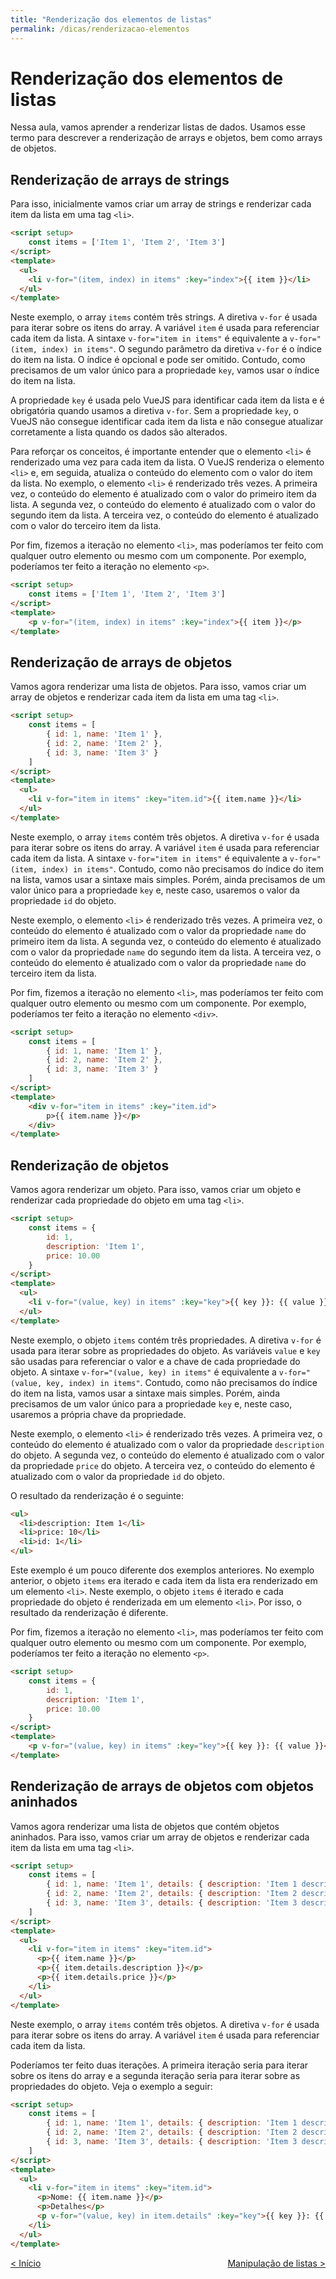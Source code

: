 ```yaml
---
title: "Renderização dos elementos de listas"
permalink: /dicas/renderizacao-elementos
---
```


# Renderização dos elementos de listas

Nessa aula, vamos aprender a renderizar listas de dados. Usamos esse termo para descrever a renderização de arrays e objetos, bem como arrays de objetos. 

## Renderização de arrays de strings 

 Para isso, inicialmente vamos criar um array de strings e renderizar cada item da lista em uma tag `<li>`.

```html
<script setup>
    const items = ['Item 1', 'Item 2', 'Item 3']
</script>
<template>
  <ul>
    <li v-for="(item, index) in items" :key="index">{{ item }}</li>
  </ul>
</template>
```

Neste exemplo, o array `items` contém três strings. A diretiva `v-for` é usada para iterar sobre os itens do array. A variável `item` é usada para referenciar cada item da lista. A sintaxe `v-for="item in items"` é equivalente a `v-for="(item, index) in items"`. O segundo parâmetro da diretiva `v-for` é o índice do item na lista. O índice é opcional e pode ser omitido. Contudo, como precisamos de um valor único para a propriedade `key`, vamos usar o índice do item na lista.

A propriedade `key` é usada pelo VueJS para identificar cada item da lista e é obrigatória quando usamos a diretiva `v-for`. Sem a propriedade `key`, o VueJS não consegue identificar cada item da lista e não consegue atualizar corretamente a lista quando os dados são alterados.

Para reforçar os conceitos, é importante entender que o elemento `<li>` é renderizado uma vez para cada item da lista. O VueJS renderiza o elemento `<li>` e, em seguida, atualiza o conteúdo do elemento com o valor do item da lista. No exemplo, o elemento `<li>` é renderizado três vezes. A primeira vez, o conteúdo do elemento é atualizado com o valor do primeiro item da lista. A segunda vez, o conteúdo do elemento é atualizado com o valor do segundo item da lista. A terceira vez, o conteúdo do elemento é atualizado com o valor do terceiro item da lista.

Por fim, fizemos a iteração no elemento `<li>`, mas poderíamos ter feito com qualquer outro elemento ou mesmo com um componente. Por exemplo, poderíamos ter feito a iteração no elemento `<p>`.

```html
<script setup>
    const items = ['Item 1', 'Item 2', 'Item 3']
</script>
<template>
    <p v-for="(item, index) in items" :key="index">{{ item }}</p>
</template>
```

## Renderização de arrays de objetos

Vamos agora renderizar uma lista de objetos. Para isso, vamos criar um array de objetos e renderizar cada item da lista em uma tag `<li>`.

```html
<script setup>
    const items = [
        { id: 1, name: 'Item 1' },
        { id: 2, name: 'Item 2' },
        { id: 3, name: 'Item 3' }
    ]
</script>
<template>
  <ul>
    <li v-for="item in items" :key="item.id">{{ item.name }}</li>
  </ul>
</template>
```

Neste exemplo, o array `items` contém três objetos. A diretiva `v-for` é usada para iterar sobre os itens do array. A variável `item` é usada para referenciar cada item da lista. A sintaxe `v-for="item in items"` é equivalente a `v-for="(item, index) in items"`. Contudo, como não precisamos do índice do item na lista, vamos usar a sintaxe mais simples. Porém, ainda precisamos de um valor único para a propriedade `key` e, neste caso, usaremos o valor da propriedade `id` do objeto.

Neste exemplo, o elemento `<li>` é renderizado três vezes. A primeira vez, o conteúdo do elemento é atualizado com o valor da propriedade `name` do primeiro item da lista. A segunda vez, o conteúdo do elemento é atualizado com o valor da propriedade `name` do segundo item da lista. A terceira vez, o conteúdo do elemento é atualizado com o valor da propriedade `name` do terceiro item da lista.

Por fim, fizemos a iteração no elemento `<li>`, mas poderíamos ter feito com qualquer outro elemento ou mesmo com um componente. Por exemplo, poderíamos ter feito a iteração no elemento `<div>`.

```html
<script setup>
    const items = [
        { id: 1, name: 'Item 1' },
        { id: 2, name: 'Item 2' },
        { id: 3, name: 'Item 3' }
    ]   
</script>
<template>
    <div v-for="item in items" :key="item.id">
        p>{{ item.name }}</p>
    </div>
</template>
```

## Renderização de objetos

Vamos agora renderizar um objeto. Para isso, vamos criar um objeto e renderizar cada propriedade do objeto em uma tag `<li>`.

```html
<script setup>
    const items = {
        id: 1,
        description: 'Item 1',
        price: 10.00
    }
</script>
<template>
  <ul>
    <li v-for="(value, key) in items" :key="key">{{ key }}: {{ value }}</li>
  </ul>
</template>
```

Neste exemplo, o objeto `items` contém três propriedades. A diretiva `v-for` é usada para iterar sobre as propriedades do objeto. As variáveis `value` e `key` são usadas para referenciar o valor e a chave de cada propriedade do objeto. A sintaxe `v-for="(value, key) in items"` é equivalente a `v-for="(value, key, index) in items"`. Contudo, como não precisamos do índice do item na lista, vamos usar a sintaxe mais simples. Porém, ainda precisamos de um valor único para a propriedade `key` e, neste caso, usaremos a própria chave da propriedade.

Neste exemplo, o elemento `<li>` é renderizado três vezes. A primeira vez, o conteúdo do elemento é atualizado com o valor da propriedade `description` do objeto. A segunda vez, o conteúdo do elemento é atualizado com o valor da propriedade `price` do objeto. A terceira vez, o conteúdo do elemento é atualizado com o valor da propriedade `id` do objeto.

O resultado da renderização é o seguinte:

```html
<ul>
  <li>description: Item 1</li>
  <li>price: 10</li>
  <li>id: 1</li>
</ul>
```

Este exemplo é um pouco diferente dos exemplos anteriores. No exemplo anterior, o objeto `items` era iterado e cada item da lista era renderizado em um elemento `<li>`. Neste exemplo, o objeto `items` é iterado e cada propriedade do objeto é renderizada em um elemento `<li>`. Por isso, o resultado da renderização é diferente.

Por fim, fizemos a iteração no elemento `<li>`, mas poderíamos ter feito com qualquer outro elemento ou mesmo com um componente. Por exemplo, poderíamos ter feito a iteração no elemento `<p>`.

```html
<script setup>
    const items = {
        id: 1,
        description: 'Item 1',
        price: 10.00
    }
</script>
<template>
    <p v-for="(value, key) in items" :key="key">{{ key }}: {{ value }}</p>
</template>
```

## Renderização de arrays de objetos com objetos aninhados

Vamos agora renderizar uma lista de objetos que contém objetos aninhados. Para isso, vamos criar um array de objetos e renderizar cada item da lista em uma tag `<li>`.

```html
<script setup>
    const items = [
        { id: 1, name: 'Item 1', details: { description: 'Item 1 description', price: 10.00 } },
        { id: 2, name: 'Item 2', details: { description: 'Item 2 description', price: 20.00 } },
        { id: 3, name: 'Item 3', details: { description: 'Item 3 description', price: 30.00 } }
    ]
</script>
<template>
  <ul>
    <li v-for="item in items" :key="item.id">
      <p>{{ item.name }}</p>
      <p>{{ item.details.description }}</p>
      <p>{{ item.details.price }}</p>
    </li>
  </ul>
</template>
```

Neste exemplo, o array `items` contém três objetos. A diretiva `v-for` é usada para iterar sobre os itens do array. A variável `item` é usada para referenciar cada item da lista.

Poderíamos ter feito duas iterações. A primeira iteração seria para iterar sobre os itens do array e a segunda iteração seria para iterar sobre as propriedades do objeto. Veja o exemplo a seguir:

```html
<script setup>
    const items = [
        { id: 1, name: 'Item 1', details: { description: 'Item 1 description', price: 10.00 } },
        { id: 2, name: 'Item 2', details: { description: 'Item 2 description', price: 20.00 } },
        { id: 3, name: 'Item 3', details: { description: 'Item 3 description', price: 30.00 } }
    ]
</script>
<template>
  <ul>
    <li v-for="item in items" :key="item.id">
      <p>Nome: {{ item.name }}</p>
      <p>Detalhes</p>
      <p v-for="(value, key) in item.details" :key="key">{{ key }}: {{ value }}</p>
    </li>
  </ul>
</template>
```


<span style="display: flex; justify-content: space-between;"><span>[&lt; Início](. "Anterior")</span><span>[Manipulação de listas &gt;](manipulacao-lista.html "Próximo")</span></span>